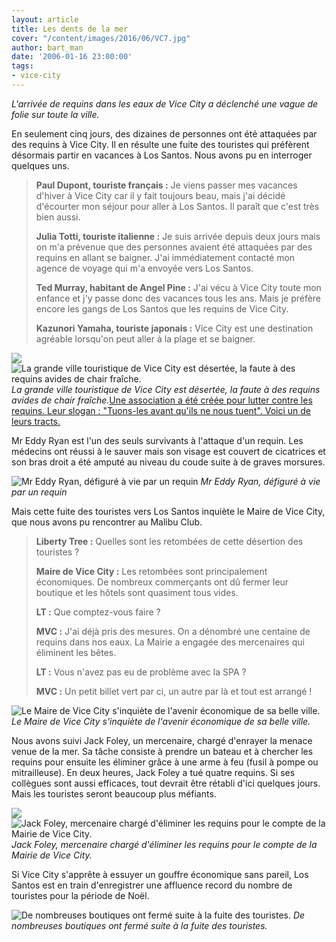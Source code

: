 ```yaml
---
layout: article
title: Les dents de la mer
cover: "/content/images/2016/06/VC7.jpg"
author: bart_man
date: '2006-01-16 23:00:00'
tags:
- vice-city
---
```


_L'arrivée de requins dans les eaux de Vice City a déclenché une vague de folie sur toute la ville._

En seulement cinq jours, des dizaines de personnes ont été attaquées par des requins à Vice City. Il en résulte une fuite des touristes qui préfèrent désormais partir en vacances à Los Santos. Nous avons pu en interroger quelques uns.

> **Paul Dupont, touriste français :** Je viens passer mes vacances d'hiver à Vice City car il y fait toujours beau, mais j'ai décidé d'écourter mon séjour pour aller à Los Santos. Il paraît que c'est très bien aussi.
> 
> **Julia Totti, touriste italienne :** Je suis arrivée depuis deux jours mais on m'a prévenue que des personnes avaient été attaquées par des requins en allant se baigner. J'ai immédiatement contacté mon agence de voyage qui m'a envoyée vers Los Santos.
> 
> **Ted Murray, habitant de Angel Pine :** J'ai vécu à Vice City toute mon enfance et j'y passe donc des vacances tous les ans. Mais je préfère encore les gangs de Los Santos que les requins de Vice City.
> 
> **Kazunori Yamaha, touriste japonais :** Vice City est une destination agréable lorsqu'on peut aller à la plage et se baigner.

![](/content/images/2005/01/VC4.jpg)
![La grande ville touristique de Vice City est désertée, la faute à des requins avides de chair fraîche.](/content/images/2005/01/VC9.jpg)
_La grande ville touristique de Vice City est désertée, la faute à des requins avides de chair fraîche._[Une association a été créée pour lutter contre les requins. Leur slogan : "Tuons-les avant qu'ils ne nous tuent". Voici un de leurs tracts.](/content/images/2005/01/VC8.jpg)

Mr Eddy Ryan est l'un des seuls survivants à l'attaque d'un requin. Les médecins ont réussi à le sauver mais son visage est couvert de cicatrices et son bras droit a été amputé au niveau du coude suite à de graves morsures.

![Mr Eddy Ryan, défiguré à vie par un requin](/content/images/2005/01/VC3.jpg)
_Mr Eddy Ryan, défiguré à vie par un requin_

Mais cette fuite des touristes vers Los Santos inquiète le Maire de Vice City, que nous avons pu rencontrer au Malibu Club.

> **Liberty Tree :** Quelles sont les retombées de cette désertion des touristes ?
> 
> **Maire de Vice City :** Les retombées sont principalement économiques. De nombreux commerçants ont dû fermer leur boutique et les hôtels sont quasiment tous vides.
> 
> **LT :** Que comptez-vous faire ?
> 
> **MVC :** J'ai déjà pris des mesures. On a dénombré une centaine de requins dans nos eaux. La Mairie a engagée des mercenaires qui éliminent les bêtes.
> 
> **LT :** Vous n'avez pas eu de problème avec la SPA ?
> 
> **MVC :** Un petit billet vert par ci, un autre par là et tout est arrangé !

![Le Maire de Vice City s'inquiète de l'avenir économique de sa belle ville.](/content/images/2005/01/VC5.jpg)
_Le Maire de Vice City s'inquiète de l'avenir économique de sa belle ville._

Nous avons suivi Jack Foley, un mercenaire, chargé d'enrayer la menace venue de la mer. Sa tâche consiste à prendre un bateau et à chercher les requins pour ensuite les éliminer grâce à une arme à feu (fusil à pompe ou mitrailleuse). En deux heures, Jack Foley a tué quatre requins. Si ses collègues sont aussi efficaces, tout devrait être rétabli d'ici quelques jours. Mais les touristes seront beaucoup plus méfiants.

![](/content/images/2005/01/VC.jpg)
![Jack Foley, mercenaire chargé d'éliminer les requins pour le compte de la Mairie de Vice City.](/content/images/2005/01/VC2.jpg)
_Jack Foley, mercenaire chargé d'éliminer les requins pour le compte de la Mairie de Vice City._

Si Vice City s'apprête à essuyer un gouffre économique sans pareil, Los Santos est en train d'enregistrer une affluence record du nombre de touristes pour la période de Noël.

![De nombreuses boutiques ont fermé suite à la fuite des touristes.](/content/images/2005/01/VC6.jpg)
_De nombreuses boutiques ont fermé suite à la fuite des touristes._

<!--kg-card-end: markdown-->

